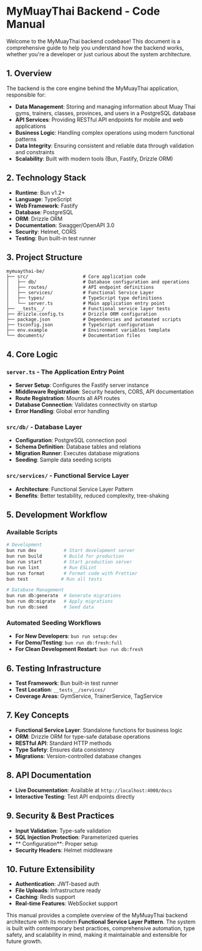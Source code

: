 # MyMuayThai Backend - Code Manual

Welcome to the MyMuayThai backend codebase! This document is a comprehensive guide to help you understand how the backend works, whether you're a developer or just curious about the system architecture.

## 1. Overview

The backend is the core engine behind the MyMuayThai application, responsible for:

- **Data Management**: Storing and managing information about Muay Thai gyms, trainers, classes, provinces, and users in a PostgreSQL database
- **API Services**: Providing RESTful API endpoints for mobile and web applications
- **Business Logic**: Handling complex operations using modern functional patterns
- **Data Integrity**: Ensuring consistent and reliable data through validation and constraints
- **Scalability**: Built with modern tools (Bun, Fastify, Drizzle ORM)

## 2. Technology Stack

- **Runtime**: Bun v1.2+
- **Language**: TypeScript
- **Web Framework**: Fastify
- **Database**: PostgreSQL
- **ORM**: Drizzle ORM
- **Documentation**: Swagger/OpenAPI 3.0
- **Security**: Helmet, CORS
- **Testing**: Bun built-in test runner

## 3. Project Structure

```
mymuaythai-be/
├── src/                    # Core application code
│   ├── db/                 # Database configuration and operations
│   ├── routes/             # API endpoint definitions
│   ├── services/           # Functional Service Layer
│   ├── types/              # TypeScript type definitions
│   └── server.ts           # Main application entry point
├── __tests__/              # Functional service layer tests
├── drizzle.config.ts       # Drizzle ORM configuration
├── package.json            # Dependencies and automated scripts
├── tsconfig.json           # TypeScript configuration
├── env.example             # Environment variables template
└── documents/              # Documentation files
```

## 4. Core Logic

### `server.ts` - The Application Entry Point

- **Server Setup**: Configures the Fastify server instance
- **Middleware Registration**: Security headers, CORS, API documentation
- **Route Registration**: Mounts all API routes
- **Database Connection**: Validates connectivity on startup
- **Error Handling**: Global error handling

### `src/db/` - Database Layer

- **Configuration**: PostgreSQL connection pool
- **Schema Definition**: Database tables and relations
- **Migration Runner**: Executes database migrations
- **Seeding**: Sample data seeding scripts

### `src/services/` - Functional Service Layer

- **Architecture**: Functional Service Layer Pattern
- **Benefits**: Better testability, reduced complexity, tree-shaking

## 5. Development Workflow

### Available Scripts

```bash
# Development
bun run dev          # Start development server
bun run build        # Build for production
bun run start        # Start production server
bun run lint         # Run ESLint
bun run format       # Format code with Prettier
bun test            # Run all tests

# Database Management
bun run db:generate  # Generate migrations
bun run db:migrate   # Apply migrations
bun run db:seed      # Seed data
```

### Automated Seeding Workflows

- **For New Developers**: `bun run setup:dev`
- **For Demo/Testing**: `bun run db:fresh:full`
- **For Clean Development Restart**: `bun run db:fresh`

## 6. Testing Infrastructure

- **Test Framework**: Bun built-in test runner
- **Test Location**: `__tests__/services/`
- **Coverage Areas**: GymService, TrainerService, TagService

## 7. Key Concepts

- **Functional Service Layer**: Standalone functions for business logic
- **ORM**: Drizzle ORM for type-safe database operations
- **RESTful API**: Standard HTTP methods
- **Type Safety**: Ensures data consistency
- **Migrations**: Version-controlled database changes

## 8. API Documentation

- **Live Documentation**: Available at `http://localhost:4000/docs`
- **Interactive Testing**: Test API endpoints directly

## 9. Security & Best Practices

- **Input Validation**: Type-safe validation
- **SQL Injection Protection**: Parameterized queries
- ** Configuration**: Proper setup
- **Security Headers**: Helmet middleware

## 10. Future Extensibility

- **Authentication**: JWT-based auth
- **File Uploads**: Infrastructure ready
- **Caching**: Redis support
- **Real-time Features**: WebSocket support

This manual provides a complete overview of the MyMuayThai backend architecture with its modern **Functional Service Layer Pattern**. The system is built with contemporary best practices, comprehensive automation, type safety, and scalability in mind, making it maintainable and extensible for future growth. 
